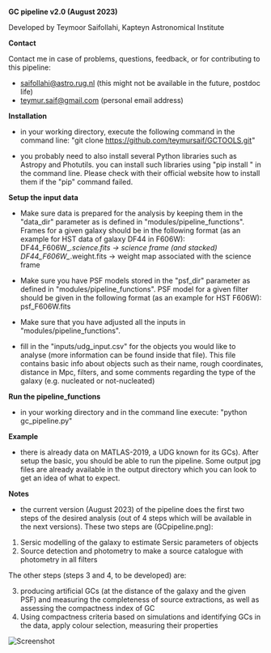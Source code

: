 **GC pipeline v2.0 (August 2023)**

Developed by Teymoor Saifollahi, Kapteyn Astronomical Institute

**Contact**

Contact me in case of problems, questions, feedback, or for contributing to this pipeline:
- saifollahi@astro.rug.nl (this might not be available in the future, postdoc life)
- teymur.saif@gmail.com (personal email address)

**Installation**
- in your working directory, execute the following command in the command line:
"git clone https://github.com/teymursaif/GCTOOLS.git"

- you probably need to also install several Python libraries such as Astropy and Photutils. you can install such libraries using "pip install <library-name>" in the command line. Please check with their official website how to install them if the "pip" command failed.

**Setup the input data**

- Make sure data is prepared for the analysis by keeping them in the "data_dir" parameter as is defined in "modules/pipeline_functions". Frames for a given galaxy should be in the following format (as an example for HST data of galaxy DF44 in F606W):
DF44_F606W_*.science.fits -> science frame (and stacked)
DF44_F606W_*.weight.fits -> weight map associated with the science frame

- Make sure you have PSF models stored in the "psf_dir" parameter as defined in "modules/pipeline_functions". PSF model for a given filter should be given in the following format (as an example for HST F606W): psf_F606W.fits

- Make sure that you have adjusted all the inputs in "modules/pipeline_functions".

- fill in the "inputs/udg_input.csv" for the objects you would like to analyse (more information can be found inside that file). This file contains basic info about objects such as their name, rough coordinates, distance in Mpc, filters, and some comments regarding the type of the galaxy (e.g. nucleated or not-nucleated)

**Run the pipeline_functions**
- in your working directory and in the command line execute:
"python gc_pipeline.py"

**Example**
- there is already data on MATLAS-2019, a UDG known for its GCs). After setup the basic, you should be able to run the pipeline. Some output jpg files are already available in the output directory which you can look to get an idea of what to expect.

**Notes**
- the current version (August 2023) of the pipeline does the first two steps of the desired analysis (out of 4 steps which will be available in the next versions). These two steps are (GCpipeline.png):
  
1. Sersic modelling of the galaxy to estimate Sersic parameters of objects
2. Source detection and photometry to make a source catalogue with photometry in all filters

The other steps (steps 3 and 4, to be developed) are:

3. producing artificial GCs (at the distance of the galaxy and the given PSF) and measuring the completeness of source extractions, as well as assessing the compactness index of GC
4. Using compactness criteria based on simulations and identifying GCs in the data, apply colour selection, measuring their properties

![Screenshot](https://raw.githubusercontent.com/teymursaif/GCTOOLS/main/GCpipeline.png)
